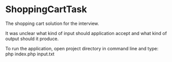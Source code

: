 # ShoppingCartTask
The shopping cart solution for the interview.

It was unclear what kind of input should application accept and what kind of output should it produce.

To run the application, open project directory in command line and type:
php index.php input.txt
